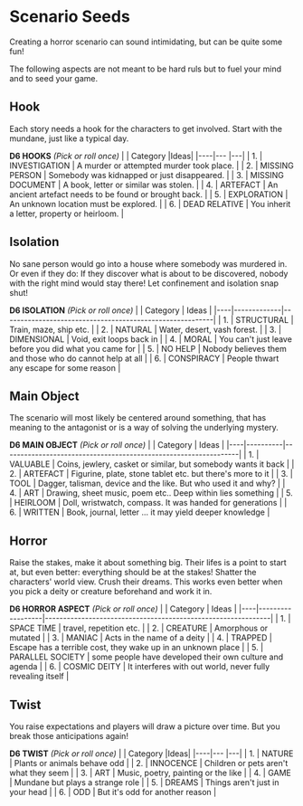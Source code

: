 # Scenario Seeds

Creating a horror scenario can sound intimidating, but can be quite some fun!

The following aspects are not meant to be hard ruls but to fuel your mind and to seed your game.

## Hook

Each story needs a hook for the characters to get involved. Start with the mundane, just like a typical day.

**D6 HOOKS** _(Pick or roll once)_
|    | Category			|Ideas|
|----|---				|---|
| 1. | INVESTIGATION	| A murder or attempted murder took place. |
| 2. | MISSING PERSON	| Somebody was kidnapped or just disappeared. |
| 3. | MISSING DOCUMENT	| A book, letter or similar was stolen. |
| 4. | ARTEFACT			| An ancient artefact needs to be found or brought back. |
| 5. | EXPLORATION		| An unknown location must be explored. |
| 6. | DEAD RELATIVE	| You inherit a letter, property or heirloom. |

## Isolation

No sane person would go into a house where somebody was murdered in. Or even if they do: If they discover what is about to be discovered, nobody with the right mind would stay there! Let confinement and isolation snap shut!

**D6 ISOLATION** _(Pick or roll once)_
|    | Category    | Ideas                                                    |
|----|-------------|----------------------------------------------------------|
| 1. | STRUCTURAL  | Train, maze, ship etc.                                   |
| 2. | NATURAL     | Water, desert, vash forest.                              |
| 3. | DIMENSIONAL | Void, exit loops back in                                 |
| 4. | MORAL       | You can't just leave before you did what you came for    |
| 5. | NO HELP     | Nobody believes them and those who do cannot help at all |
| 6. | CONSPIRACY  | People thwart any escape for some reason                 |

## Main Object

The scenario will most likely be centered around something, that has meaning to the antagonist or is a way of solving the underlying mystery.

**D6 MAIN OBJECT** _(Pick or roll once)_
|    | Category | Ideas                                                           |
|----|----------|-----------------------------------------------------------------|
| 1. | VALUABLE | Coins, jewlery, casket or similar, but somebody wants it back   |
| 2. | ARTEFACT | Figurine, plate, stone tablet etc. but there's more to it       |
| 3. | TOOL     | Dagger, talisman, device and the like. But who used it and why? |
| 4. | ART      | Drawing, sheet music, poem etc.. Deep within lies something     |
| 5. | HEIRLOOM | Doll, wristwatch, compass. It was handed for generations        |
| 6. | WRITTEN  | Book, journal, letter ... it may yield deeper knowledge         |

## Horror

Raise the stakes, make it about something big. Their lifes is a point to start at, but even better: everything should be at the stakes! Shatter the characters' world view. Crush their dreams. This works even better when you pick a deity or creature beforehand and work it in.

**D6 HORROR ASPECT** _(Pick or roll once)_
|    | Category         | Ideas                                                        |
|----|------------------|--------------------------------------------------------------|
| 1. | SPACE TIME       | travel, repetition etc.                                      |
| 2. | CREATURE         | Amorphous or mutated                                         |
| 3. | MANIAC           | Acts in the name of a deity                                  |
| 4. | TRAPPED          | Escape has a terrible cost, they wake up in an unknown place |
| 5. | PARALLEL SOCIETY | some people have developed their own culture and agenda      |
| 6. | COSMIC DEITY     | It interferes with out world, never fully revealing itself   |

## Twist

You raise expectations and players will draw a picture over time. But you break those anticipations again!

**D6 TWIST** _(Pick or roll once)_
|    | Category			|Ideas|
|----|---				|---|
| 1. | NATURE			| Plants or animals behave odd |
| 2. | INNOCENCE		| Children or pets aren't what they seem |
| 3. | ART				| Music, poetry, painting or the like |
| 4. | GAME				| Mundane but plays a strange role |
| 5. | DREAMS			| Things aren't just in your head |
| 6. | ODD				| But it's odd for another reason |
